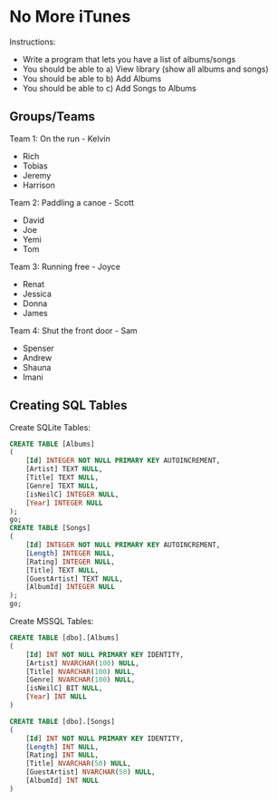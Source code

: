 # No More iTunes #

Instructions:

* Write a program that lets you have a list of albums/songs
* You should be able to a) View library (show all albums and songs)
* You should be able to b) Add Albums
* You should be able to c) Add Songs to Albums

## Groups/Teams ##

Team 1: On the run - Kelvin

* Rich
* Tobias
* Jeremy
* Harrison

Team 2: Paddling a canoe - Scott

* David
* Joe
* Yemi
* Tom

Team 3: Running free - Joyce

* Renat
* Jessica
* Donna
* James

Team 4: Shut the front door - Sam

* Spenser
* Andrew
* Shauna
* Imani

## Creating SQL Tables ##

Create SQLite Tables:

```sql
CREATE TABLE [Albums]
(
    [Id] INTEGER NOT NULL PRIMARY KEY AUTOINCREMENT, 
    [Artist] TEXT NULL, 
    [Title] TEXT NULL, 
    [Genre] TEXT NULL, 
    [isNeilC] INTEGER NULL, 
    [Year] INTEGER NULL
);
go;
CREATE TABLE [Songs]
(
    [Id] INTEGER NOT NULL PRIMARY KEY AUTOINCREMENT, 
    [Length] INTEGER NULL, 
    [Rating] INTEGER NULL, 
    [Title] TEXT NULL, 
    [GuestArtist] TEXT NULL, 
    [AlbumId] INTEGER NULL
);
go;

```

Create MSSQL Tables:

```sql
CREATE TABLE [dbo].[Albums]
(
    [Id] INT NOT NULL PRIMARY KEY IDENTITY, 
    [Artist] NVARCHAR(100) NULL, 
    [Title] NVARCHAR(100) NULL, 
    [Genre] NVARCHAR(100) NULL, 
    [isNeilC] BIT NULL, 
    [Year] INT NULL
)

CREATE TABLE [dbo].[Songs]
(
    [Id] INT NOT NULL PRIMARY KEY IDENTITY, 
    [Length] INT NULL, 
    [Rating] INT NULL, 
    [Title] NVARCHAR(50) NULL, 
    [GuestArtist] NVARCHAR(50) NULL, 
    [AlbumId] INT NULL
)
```
